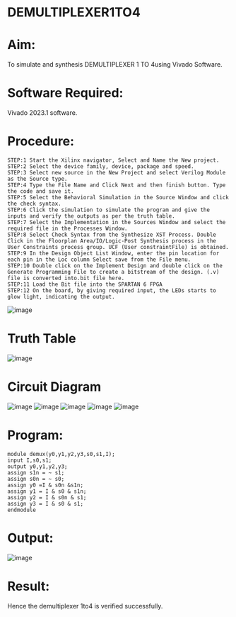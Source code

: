 # DEMULTIPLEXER1TO4
# Aim:
To simulate and synthesis DEMULTIPLEXER 1 TO 4using Vivado Software.
# Software Required:
Vivado 2023.1 software.
# Procedure:
```
STEP:1 Start the Xilinx navigator, Select and Name the New project.
STEP:2 Select the device family, device, package and speed.
STEP:3 Select new source in the New Project and select Verilog Module as the Source type.
STEP:4 Type the File Name and Click Next and then finish button. Type the code and save it.
STEP:5 Select the Behavioral Simulation in the Source Window and click the check syntax.
STEP:6 Click the simulation to simulate the program and give the inputs and verify the outputs as per the truth table.
STEP:7 Select the Implementation in the Sources Window and select the required file in the Processes Window.
STEP:8 Select Check Syntax from the Synthesize XST Process. Double Click in the Floorplan Area/IO/Logic-Post Synthesis process in the User Constraints process group. UCF (User constraintFile) is obtained.
STEP:9 In the Design Object List Window, enter the pin location for each pin in the Loc column Select save from the File menu.
STEP:10 Double click on the Implement Design and double click on the Generate Programming File to create a bitstream of the design. (.v) file is converted into.bit file here.
STEP:11 Load the Bit file into the SPARTAN 6 FPGA
STEP:12 On the board, by giving required input, the LEDs starts to glow light, indicating the output.
```
![image](https://github.com/RESMIRNAIR/DEMULTIPLEXER1TO4/assets/154305926/b6d81e6c-81ec-4f91-ae42-832a68f8facc)
# Truth Table
![image](https://github.com/RESMIRNAIR/DEMULTIPLEXER1TO4/assets/154305926/bb0a83c7-b4f3-463b-b422-f2ff65b1a0ee)
# Circuit Diagram
![image](https://github.com/RESMIRNAIR/DEMULTIPLEXER1TO4/assets/154305926/dcd56444-97dd-454b-bddf-c7472c4af1de)
![image](https://github.com/RESMIRNAIR/DEMULTIPLEXER1TO4/assets/154305926/03fbbbdf-8ae3-4653-8047-7d4cbf555ccb)
![image](https://github.com/RESMIRNAIR/DEMULTIPLEXER1TO4/assets/154305926/f48cc07d-c76f-4d1c-8907-11e99711b751)
![image](https://github.com/RESMIRNAIR/DEMULTIPLEXER1TO4/assets/154305926/a3075cf9-55ba-4478-b20c-c7128badef04)
![image](https://github.com/RESMIRNAIR/DEMULTIPLEXER1TO4/assets/154305926/e07386db-69b3-4a5f-945f-b38929b801ea)
# Program:
```
module demux(y0,y1,y2,y3,s0,s1,I);
input I,s0,s1;
output y0,y1,y2,y3;
assign s1n = ~ s1;
assign s0n = ~ s0;
assign y0 =I & s0n &s1n;
assign y1 = I & s0 & s1n;
assign y2 = I & s0n & s1;
assign y3 = I & s0 & s1;
endmodule
```
# Output:
![image](https://github.com/GauravSunehl/DEMULTIPLEXER1TO4/assets/166976407/caf7c02d-460d-4a09-b452-7f5cf7fea3a4)
# Result:
Hence the demultiplexer 1to4 is verified successfully.


